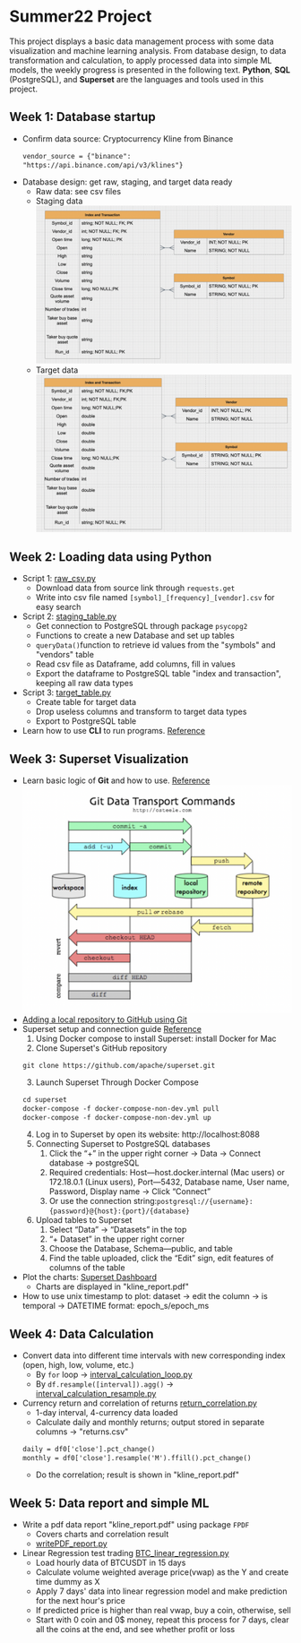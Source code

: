 # Summer22 Project
This project displays a basic data management process 
with some data visualization and machine learning analysis.
From database design, to data transformation and calculation, 
to apply processed data into simple ML models, the weekly progress is presented 
in the following text. **Python**, **SQL** (PostgreSQL), and **Superset** are the languages and 
tools used in this project. 
## Week 1: Database startup
- Confirm data source: Cryptocurrency Kline from Binance
  ```
  vendor_source = {"binance": "https://api.binance.com/api/v3/klines"}
  ```
- Database design: get raw, staging, and target data ready
  - Raw data: see csv files
  - Staging data ![](readme_image/staging_schema.png)
  - Target data ![](readme_image/target_schema.png)
## Week 2: Loading data using Python
- Script 1: [raw_csv.py](raw_csv.py)
  - Download data from source link through `requests.get`
  - Write into csv file named `[symbol]_[frequency]_[vendor].csv` for easy search
- Script 2: [staging_table.py](staging_table.py)
  - Get connection to PostgreSQL through package `psycopg2`
  - Functions to create a new Database and set up tables
  - `queryData()`function to retrieve id values from the "symbols" and "vendors" table
  - Read csv file as Dataframe, add columns, fill in values
  - Export the dataframe to PostgreSQL table "index and transaction", keeping 
  all raw data types
- Script 3: [target_table.py](target_table.py)
  - Create table for target data
  - Drop useless columns and transform to target data types
  - Export to PostgreSQL table
- Learn how to use **CLI** to run programs. [Reference](https://towardsdatascience.com/how-to-write-user-friendly-command-line-interfaces-in-python-cc3a6444af8e)
## Week 3: Superset Visualization
- Learn basic logic of **Git** and how to use. [Reference](https://medium.com/@chonglee30/git-overview-30618e81eb77)![](readme_image/git.png) 
- [Adding a local repository to GitHub using Git](https://docs.github.com/en/get-started/importing-your-projects-to-github/importing-source-code-to-github/adding-locally-hosted-code-to-github#adding-a-local-repository-to-github-using-git)
- Superset setup and connection guide [Reference](https://superset.apache.org/docs/installation/installing-superset-using-docker-compose)
  1. Using Docker compose to install Superset: install Docker for Mac
  2. Clone Superset's GitHub repository 
  ```
  git clone https://github.com/apache/superset.git
  ```
  3. Launch Superset Through Docker Compose
  ```
  cd superset
  docker-compose -f docker-compose-non-dev.yml pull
  docker-compose -f docker-compose-non-dev.yml up
  ```
  4. Log in to Superset by open its website: http://localhost:8088
  5. Connecting Superset to PostgreSQL databases
     1. Click the “+” in the upper right corner → Data → Connect database → postgreSQL
     2. Required credentials: Host—host.docker.internal (Mac users) or 172.18.0.1 (Linux users), Port—5432, Database name, User name, Password, Display name → Click “Connect” 
     3. Or use the connection string:`postgresql://{username}:{password}@{host}:{port}/{database}`
  6. Upload tables to Superset
     1. Select “Data” → “Datasets” in the top
     2. “+ Dataset” in the upper right corner
     3. Choose the Database, Schema—public, and table
     4. Find the table uploaded, click the “Edit” sign, edit features of columns of the table
- Plot the charts: [Superset Dashboard](http://localhost:8088/superset/dashboard/p/6Ap3zpJvVQo/)
  - Charts are displayed in "kline_report.pdf"
- How to use unix timestamp to plot: dataset → edit the column → is temporal → DATETIME format: epoch_s/epoch_ms
## Week 4: Data Calculation
- Convert data into different time intervals with new corresponding index (open, high, low, volume, etc.)
  - By `for` loop → [interval_calculation_loop.py](interval_calculation_loop.py)
  - By `df.resample([interval]).agg()` → [interval_calculation_resample.py](interval_calculation_resample.py)
- Currency return and correlation of returns [return_correlation.py](return_correlation.py)
  - 1-day interval, 4-currency data loaded
  - Calculate daily and monthly returns; output stored in separate columns → "returns.csv"
  ```
  daily = df0['close'].pct_change()
  monthly = df0['close'].resample('M').ffill().pct_change()
  ```
  - Do the correlation; result is shown in "kline_report.pdf"
## Week 5: Data report and simple ML
- Write a pdf data report "kline_report.pdf" using package `FPDF`
  - Covers charts and correlation result
  - [writePDF_report.py](writePDF_report.py)
- Linear Regression test trading [BTC_linear_regression.py](BTC_linear_regression.py)
  - Load hourly data of BTCUSDT in 15 days
  - Calculate volume weighted average price(vwap) as the Y and create time dummy as X
  - Apply 7 days' data into linear regression model and make prediction for the next hour's price
  - If predicted price is higher than real vwap, buy a coin, otherwise, sell
  - Start with 0 coin and 0$ money, repeat this process for 7 days, clear all the coins at the end, and see whether profit or loss
  

  

 